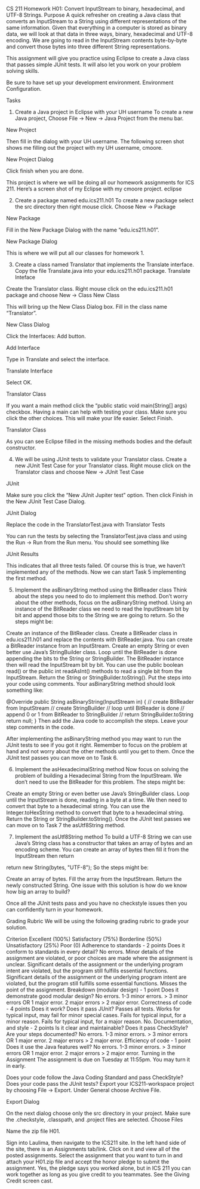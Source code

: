 CS 211 Homework H01: Convert InputStream to binary, hexadecimal, and UTF-8 Strings.
Purpose
A quick refresher on creating a Java class that converts an InputStream to a String using different representations of the same information. Given that everything in a computer is stored as binary data, we will look at that data in three ways, binary, hexadecimal and UTF-8 encoding. We are going to read in the InputStream contents byte-by-byte and convert those bytes into three different String representations.

This assignment will give you practice using Eclipse to create a Java class that passes simple JUnit tests. It will also let you work on your problem solving skills.

Be sure to have set up your development environment. Environment Configuration.

Tasks
1. Create a Java project in Eclipse with your UH username
To create a new Java project, Choose File -> New -> Java Project from the menu bar.

New Project

Then fill in the dialog with your UH username. The following screen shot shows me filling out the project with my UH username, cmoore.

New Project Dialog

Click finish when you are done.

This project is where we will be doing all our homework assignments for ICS 211. Here’s a screen shot of my Eclipse with my cmoore project. eclipse

2. Create a package named edu.ics211.h01
To create a new package select the src directory then right mouse click. Choose New -> Package

New Package

Fill in the New Package Dialog with the name “edu.ics211.h01”.

New Package Dialog

This is where we will put all our classes for homework 1.

3. Create a class named Translator that implements the Translate interface.
Copy the file Translate.java into your edu.ics211.h01 package. Translate Inteface

Create the Translator class. Right mouse click on the edu.ics211.h01 package and choose New -> Class New Class

This will bring up the New Class Dialog box. Fill in the class name “Translator”.

New Class Dialog

Click the Interfaces: Add button.

Add Interface

Type in Translate and select the interface.

Translate Interface

Select OK.

Translator Class

If you want a main method click the “public static void main(String[] args) checkbox. Having a main can help with testing your class. Make sure you click the other choices. This will make your life easier. Select Finish.

Translator Class

As you can see Eclipse filled in the missing methods bodies and the default constructor.

4. We will be using JUnit tests to validate your Translator class.
Create a new JUnit Test Case for your Translator class. Right mouse click on the Translator class and choose New -> JUnit Test Case

JUnit

Make sure you click the “New JUnit Jupiter test” option. Then click Finish in the New JUnit Test Case Dialog.

JUnit Dialog

Replace the code in the TranslatorTest.java with Translator Tests

You can run the tests by selecting the TranslatorTest.java class and using the Run -> Run from the Run menu. You should see something like

JUnit Results

This indicates that all three tests failed. Of course this is true, we haven’t implemented any of the methods. Now we can start Task 5 implementing the first method.

5. Implement the asBinaryString method using the BitReader class
Think about the steps you need to do to implement this method. Don’t worry about the other methods, focus on the asBinaryString method. Using an instance of the BitReader class we need to read the InputStream bit by bit and append those bits to the String we are going to return. So the steps might be:

Create an instance of the BitReader class. Create a BitReader class in edu.ics211.h01 and replace the contents with BitReader.java. You can create a BitReader instance from an InputStream.
Create an empty String or even better use Java’s StringBuilder class.
Loop until the BitReader is done appending the bits to the String or StringBuilder. The BitReader instance then will read the InputStream bit by bit. You can use the public boolean read() or the public int readAsInt() methods to read a single bit from the InputStream.
Return the String or StringBuilder.toString().
Put the steps into your code using comments. Your asBinaryString method should look something like:

  @Override
  public String asBinaryString(InputStream in) {
    // create BitReader from InputStream
    // create StringBuilder
    // loop until BitReader is done
    //   append 0 or 1 from BitReader to StringBuilder
    // return StringBuilder.toString
    return null;
  }
Then add the Java code to accomplish the steps. Leave your step comments in the code.

After implementing the asBinaryString method you may want to run the JUnit tests to see if you got it right. Remember to focus on the problem at hand and not worry about the other methods until you get to them. Once the JUnit test passes you can move on to Task 6.

6. Implement the asHexadecimalString method
Now focus on solving the problem of building a Hexadecimal String from the InputStream. We don’t need to use the BitReader for this problem. The steps might be:

Create an empty String or even better use Java’s StringBuilder class.
Loop until the InputStream is done, reading in a byte at a time. We then need to convert that byte to a hexadecimal string. You can use the Integer.toHexString method to convert that byte to a hexadecimal string.
Return the String or StringBuilder.toString().
Once the JUnit test passes we can move on to Task 7 the asUtf8String method.

7. Implement the asUtf8String method
To build a UTF-8 String we can use Java’s String class has a constructor that takes an array of bytes and an encoding scheme. You can create an array of bytes then fill it from the InputStream then return

return new String(bytes, "UTF-8");
So the steps might be:

Create an array of bytes.
Fill the array from the InputStream.
Return the newly constructed String.
One issue with this solution is how do we know how big an array to build?

Once all the JUnit tests pass and you have no checkstyle issues then you can confidently turn in your homework.

Grading Rubric
We will be using the following grading rubric to grade your solution.

Criterion	Excellent (100%)	Satisfactory (75%)	Borderline (50%)	Unsatisfactory (25%)	Poor (0)
Adherence to standards - 2 points
Does it conform to standards in every detail?	No errors.	Minor details of the assignment are violated, or poor choices are made where the assignment is unclear.	Significant details of the assignment or the underlying program intent are violated, but the program still fulfills essential functions.	Significant details of the assignment or the underlying program intent are violated, but the program still fulfills some essential functions.	Misses the point of the assignment.
Breakdown (modular design) - 1 point
Does it demonstrate good modular design?	No errors.	1-3 minor errors.	> 3 minor errors OR 1 major error.	2 major errors	> 2 major error.
Correctness of code - 4 points
Does it work? Does it pass JUnit?	Passes all tests.	Works for typical input, may fail for minor special cases.	Fails for typical input, for a minor reason.	Fails for typical input, for a major reason.	No.
Documentation, and style - 2 points
Is it clear and maintainable? Does it pass CheckStyle? Are your steps documented?	No errors.	1-3 minor errors.	> 3 minor errors OR 1 major error.	2 major errors	> 2 major error.
Efficiency of code - 1 point
Does it use the Java features well?	No errors.	1-3 minor errors.	> 3 minor errors OR 1 major error.	2 major errors	> 2 major error.
Turning in the Assignment
The assignment is due on Tuesday at 11:55pm. You may turn it in early.

Does your code follow the Java Coding Standard and pass CheckStyle?
Does your code pass the JUnit tests?
Export your ICS211-workspace project by choosing File -> Export. Under General choose Archive File.

Export Dialog

On the next dialog choose only the src directory in your project. Make sure the .checkstyle, .classpath, and .project files are selected. Choose Files

Name the zip file H01.

Sign into Laulima, then navigate to the ICS211 site. In the left hand side of the site, there is an Assignments tab/link. Click on it and view all of the posted assignments. Select the assignment that you want to turn in and attach your H01.zip file and accept the honor pledge to submit the assignment. Yes, the pledge says you worked alone, but in ICS 211 you can work together as long as you give credit to you teammates. See the Giving Credit screen cast.
